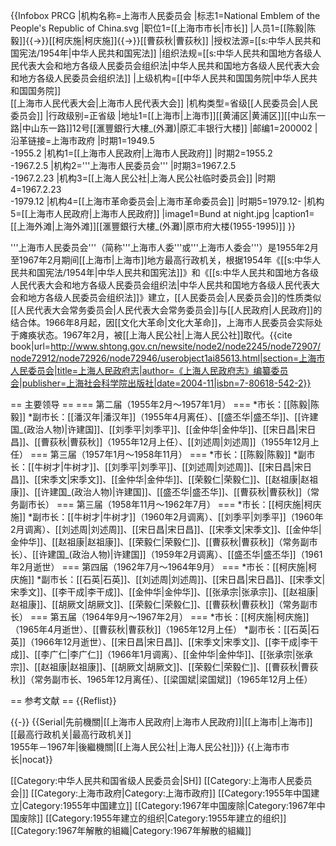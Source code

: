 {{Infobox PRCG
|机构名称=上海市人民委员会
|标志1=National Emblem of the People's Republic of China.svg
|职位1=[[上海市市长|市长]]
|人员1=[[陈毅|陈　毅]]{{→}}[[柯庆施|柯庆施]]{{→}}[[曹荻秋|曹荻秋]]
|授权法源=[[s:中华人民共和国宪法/1954年|中华人民共和国宪法]]
|组织法规=[[s:中华人民共和国地方各级人民代表大会和地方各级人民委员会组织法|中华人民共和国地方各级人民代表大会和地方各级人民委员会组织法]]
|上级机构=[[中华人民共和国国务院|中华人民共和国国务院]]<br />[[上海市人民代表大会|上海市人民代表大会]]
|机构类型=省级[[人民委员会|人民委员会]]
|行政级别=正省级
|地址1=[[上海市|上海市]][[黄浦区|黄浦区]][[中山东一路|中山东一路]]12号[[滙豐銀行大樓_(外灘)|原汇丰银行大楼]]
|邮编1=200002
|沿革链接=上海市政府
|时期1=1949.5<br>-1955.2
|机构1=[[上海市人民政府|上海市人民政府]]
|时期2=1955.2<br>-1967.2.5
|机构2='''上海市人民委员会'''
|时期3=1967.2.5<br>-1967.2.23
|机构3=[[上海人民公社|上海人民公社临时委员会]]
|时期4=1967.2.23<br>-1979.12
|机构4=[[上海市革命委员会|上海市革命委员会]]
|时期5=1979.12-
|机构5=[[上海市人民政府|上海市人民政府]]
|image1=Bund at night.jpg
|caption1=[[上海外滩|上海外滩]][[滙豐銀行大樓_(外灘)|原市府大楼(1955-1995)]]
}}

'''上海市人民委员会'''（简称'''上海市人委'''或'''上海市人委会'''）是1955年2月至1967年2月期间[[上海市|上海市]]地方最高行政机关，根据1954年《[[s:中华人民共和国宪法/1954年|中华人民共和国宪法]]》和《[[s:中华人民共和国地方各级人民代表大会和地方各级人民委员会组织法|中华人民共和国地方各级人民代表大会和地方各级人民委员会组织法]]》建立，[[人民委员会|人民委员会]]的性质类似[[人民代表大会常务委员会|人民代表大会常务委员会]]与[[人民政府|人民政府]]的结合体。1966年8月起，因[[文化大革命|文化大革命]]，上海市人民委员会实际处于瘫痪状态。1967年2月，被[[上海人民公社|上海人民公社]]取代。<ref>{{cite book|url=http://www.shtong.gov.cn/newsite/node2/node2245/node72907/node72912/node72926/node72946/userobject1ai85613.html|section=上海市人民委员会|title=上海人民政府志|author=《上海人民政府志》编纂委员会|publisher=上海社会科学院出版社|date=2004-11|isbn=7-80618-542-2}}</ref>

== 主要领导 ==
=== 第二届（1955年2月～1957年1月） ===
*市长：[[陈毅|陈毅]]
*副市长：[[潘汉年|潘汉年]]（1955年4月离任）、[[盛丕华|盛丕华]]、[[许建国_(政治人物)|许建国]]、[[刘季平|刘季平]]、[[金仲华|金仲华]]、[[宋日昌|宋日昌]]、[[曹荻秋|曹荻秋]]（1955年12月上任）、[[刘述周|刘述周]]（1955年12月上任）
=== 第三届（1957年1月～1958年11月） ===
*市长：[[陈毅|陈毅]]
*副市长：[[牛树才|牛树才]]、[[刘季平|刘季平]]、[[刘述周|刘述周]]、[[宋日昌|宋日昌]]、[[宋季文|宋季文]]、[[金仲华|金仲华]]、[[荣毅仁|荣毅仁]]、[[赵祖康|赵祖康]]、[[许建国_(政治人物)|许建国]]、[[盛丕华|盛丕华]]、[[曹荻秋|曹荻秋]]（常务副市长）
=== 第三届（1958年11月～1962年7月） ===
*市长：[[柯庆施|柯庆施]]
*副市长：[[牛树才|牛树才]]（1960年2月调离）、[[刘季平|刘季平]]（1960年2月调离）、[[刘述周|刘述周]]、[[宋日昌|宋日昌]]、[[宋季文|宋季文]]、[[金仲华|金仲华]]、[[赵祖康|赵祖康]]、[[荣毅仁|荣毅仁]]、[[曹荻秋|曹荻秋]]（常务副市长）、[[许建国_(政治人物)|许建国]]（1959年2月调离）、[[盛丕华|盛丕华]]（1961年2月逝世）
=== 第四届（1962年7月～1964年9月） ===
*市长：[[柯庆施|柯庆施]]
*副市长：[[石英|石英]]、[[刘述周|刘述周]]、[[宋日昌|宋日昌]]、[[宋季文|宋季文]]、[[李干成|李干成]]、[[金仲华|金仲华]]、[[张承宗|张承宗]]、[[赵祖康|赵祖康]]、[[胡厥文|胡厥文]]、[[荣毅仁|荣毅仁]]、[[曹荻秋|曹荻秋]]（常务副市长）
=== 第五届（1964年9月～1967年2月） ===
*市长：[[柯庆施|柯庆施]]（1965年4月逝世）、[[曹荻秋|曹荻秋]]（1965年12月上任）
*副市长：[[石英|石英]]（1966年12月逝世）、[[宋日昌|宋日昌]]、[[宋季文|宋季文]]、[[李干成|李干成]]、[[李广仁|李广仁]]（1966年1月调离）、[[金仲华|金仲华]]、[[张承宗|张承宗]]、[[赵祖康|赵祖康]]、[[胡厥文|胡厥文]]、[[荣毅仁|荣毅仁]]、[[曹荻秋|曹荻秋]]（常务副市长、1965年12月离任）、[[梁国斌|梁国斌]]（1965年12月上任）

== 参考文献 ==
{{Reflist}}

{{-}}
{{Serial|先前機關|[[上海市人民政府|上海市人民政府]]|[[上海市|上海市]][[最高行政机关|最高行政机关]]<br />1955年－1967年|後繼機關|[[上海人民公社|上海人民公社]]}}
{{上海市市长|nocat}}

[[Category:中华人民共和国省级人民委员会|SH]]
[[Category:上海市人民委员会|]]
[[Category:上海市政府|Category:上海市政府]]
[[Category:1955年中国建立|Category:1955年中国建立]]
[[Category:1967年中国废除|Category:1967年中国废除]]
[[Category:1955年建立的组织|Category:1955年建立的组织]]
[[Category:1967年解散的組織|Category:1967年解散的組織]]
